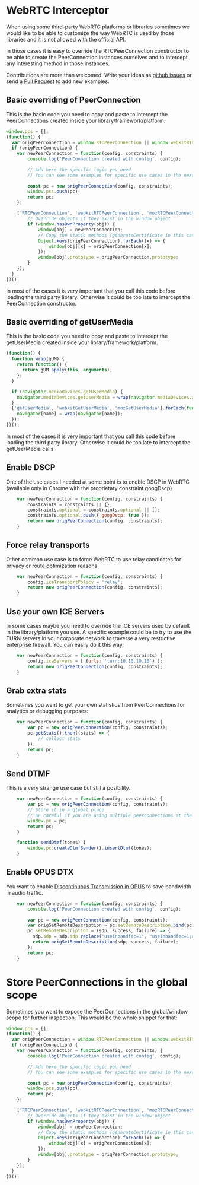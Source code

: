 # WebRTC Interceptor

When using some third-party WebRTC platforms or libraries sometimes we would like
to be able to customize the way WebRTC is used by those libraries and it is not
allowed with the official API.

In those cases it is easy to override the RTCPeerConnection constructor to be able
to create the PeerConnection instances ourselves and to intercept any interesting
method in those instances.

Contributions are more than welcomed. Write your ideas as
[github issues](https://github.com/ggarber/webrtc-intercept/issues)
or send a [Pull Request](https://github.com/ggarber/webrtc-intercept/pulls) to add new examples.

## Basic overriding of PeerConnection

This is the basic code you  need to copy and paste to intercept the PeerConnections
created inside your library/framework/platform.

```javascript
window.pcs = [];
(function() {
  var origPeerConnection = window.RTCPeerConnection || window.webkitRTCPeerConnection || window.mozRTCPeerConnection;
  if (origPeerConnection) {
    var newPeerConnection = function(config, constraints) {
        console.log('PeerConnection created with config', config);

        // Add here the specific logic you need
        // You can see some examples for specific use cases in the next sections of this document

        const pc = new origPeerConnection(config, constraints);
        window.pcs.push(pc);
        return pc;
    };

    ['RTCPeerConnection', 'webkitRTCPeerConnection', 'mozRTCPeerConnection'].forEach(function(obj) {
        // Override objects if they exist in the window object
        if (window.hasOwnProperty(obj)) {
            window[obj] = newPeerConnection;
            // Copy the static methods (generateCertificate in this case)
            Object.keys(origPeerConnection).forEach((x) => {
                window[obj][x] = origPeerConnection[x];
            });
            window[obj].prototype = origPeerConnection.prototype;
        }
    });
  }
})();
```

In most of the cases it is very important that you call this code before loading the third party library.
Otherwise it could be too late to intercept the PeerConnection constructor.

## Basic overriding of getUserMedia

This is the basic code you  need to copy and paste to intercept the getUserMedia
created inside your library/framework/platform.

```javascript
(function() {
  function wrap(gUM) {
    return function() {
      return gUM.apply(this, arguments);
    };
  }

  if (navigator.mediaDevices.getUserMedia) {
    navigator.mediaDevices.getUserMedia = wrap(navigator.mediaDevices.getUserMedia); 
  }
  ['getUserMedia', 'webkitGetUserMedia', 'mozGetUserMedia'].forEach(function(name) {
    navigator[name] = wrap(navigator[name]);
  });
})();
```

In most of the cases it is very important that you call this code before loading the third party library.
Otherwise it could be too late to intercept the getUserMedia calls.

## Enable DSCP

One of the use cases I needed at some point is to enable DSCP in WebRTC (available
only in Chrome with the proprietary constraint googDscp)

```javascript
    var newPeerConnection = function(config, constraints) {
        constraints = constraints || {};
        constraints.optional = constraints.optional || [];
        constraints.optional.push({ googDscp: true });
        return new origPeerConnection(config, constraints);
    }
```

## Force relay transports

Other common use case is to force WebRTC to use relay candidates for privacy or route optimization reasons.

```javascript
    var newPeerConnection = function(config, constraints) {
        config.iceTransportPolicy = 'relay';
        return new origPeerConnection(config, constraints);
    }
```

## Use your own ICE Servers

In some cases maybe you need to override the ICE servers used by default
in the library/platform you use. A specific example could be to try to use
the TURN servers in your corporate network to traverse a very restrictive
enterprise firewall. You can easily do it this way:

```javascript
    var newPeerConnection = function(config, constraints) {
        config.iceServers = [ {urls: 'turn:10.10.10.10'} ];
        return new origPeerConnection(config, constraints);
    }
```

## Grab extra stats

Sometimes you want to get your own statistics from PeerConnections for analytics or debugging purposes:

```javascript
    var newPeerConnection = function(config, constraints) {
        var pc = new origPeerConnection(config, constraints);
        pc.getStats().then((stats) => {
            // collect stats
        });
        return pc;
    }
```

## Send DTMF

This is a very strange use case but still a posibility.

```javascript
    var newPeerConnection = function(config, constraints) {
        var pc = new origPeerConnection(config, constraints);
        // Store it in a global place
        // Be careful if you are using multiple peerconnections at the same time
        window.pc = pc;
        return pc;
    }

    function sendDtmf(tones) {
        window.pc.createDtmfSender().insertDtmf(tones);
    }
```

## Enable OPUS DTX

You want to enable [Discontinuous Transmission in OPUS](https://tools.ietf.org/html/rfc6716#section-2.1.9)
to save bandwidth in audio traffic.

```javascript
    var newPeerConnection = function(config, constraints) {
        console.log('PeerConnection created with config', config);

        var pc = new origPeerConnection(config, constraints);
        var origSetRemoteDescription = pc.setRemoteDescription.bind(pc);
        pc.setRemoteDescription = (sdp, success, failure) => {
          sdp.sdp = sdp.sdp.replace("useinbandfec=1", "useinbandfec=1;usedtx=1");
          return origSetRemoteDescription(sdp, success, failure);
        };
        return pc;
    }
```

# Store PeerConnections in the global scope

Sometimes you want to expose the PeerConnections in the global/window scope for further inspection.  This would be the whole snippet for that:

```javascript
window.pcs = [];
(function() {
  var origPeerConnection = window.RTCPeerConnection || window.webkitRTCPeerConnection || window.mozRTCPeerConnection;
  if (origPeerConnection) {
    var newPeerConnection = function(config, constraints) {
        console.log('PeerConnection created with config', config);

        // Add here the specific logic you need
        // You can see some examples for specific use cases in the next sections of this document

        const pc = new origPeerConnection(config, constraints);
        window.pcs.push(pc);
        return pc;
    };

    ['RTCPeerConnection', 'webkitRTCPeerConnection', 'mozRTCPeerConnection'].forEach(function(obj) {
        // Override objects if they exist in the window object
        if (window.hasOwnProperty(obj)) {
            window[obj] = newPeerConnection;
            // Copy the static methods (generateCertificate in this case)
            Object.keys(origPeerConnection).forEach((x) => {
                window[obj][x] = origPeerConnection[x];
            });
            window[obj].prototype = origPeerConnection.prototype;
        }
    });
  }
})();
```
